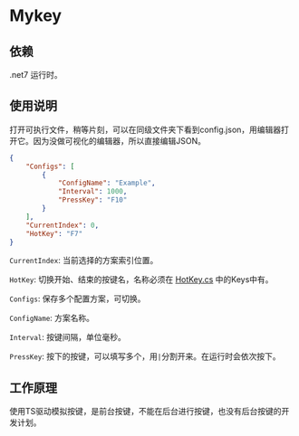 # Mykey

## 依赖
.net7 运行时。

## 使用说明
打开可执行文件，稍等片刻，可以在同级文件夹下看到config.json，用编辑器打开它。因为没做可视化的编辑器，所以直接编辑JSON。

```json
{
    "Configs": [
        {
            "ConfigName": "Example",
            "Interval": 1000,
            "PressKey": "F10"
        }
    ],
    "CurrentIndex": 0,
    "HotKey": "F7"
}
```

`CurrentIndex`: 当前选择的方案索引位置。

`HotKey`: 切换开始、结束的按键名，名称必须在 [HotKey.cs](https://github.com/dicarne/Mykey/blob/main/Mykey/HotKey.cs) 中的Keys中有。

`Configs`: 保存多个配置方案，可切换。

`ConfigName`: 方案名称。

`Interval`: 按键间隔，单位毫秒。

`PressKey`: 按下的按键，可以填写多个，用`|`分割开来。在运行时会依次按下。

## 工作原理
使用TS驱动模拟按键，是前台按键，不能在后台进行按键，也没有后台按键的开发计划。
